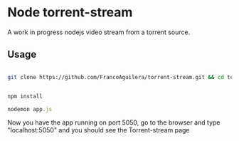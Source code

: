 Node torrent-stream
===================

A work in progress nodejs video stream from a torrent source.

## Usage

```bash

git clone https://github.com/FrancoAguilera/torrent-stream.git && cd torrent-stream

```
```javascript

npm install

nodemon app.js

```

  Now you have the app running on port 5050, go to the browser and type "localhost:5050" and you should see the
  Torrent-stream page